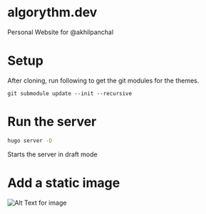 # algorythm.dev

Personal Website for @akhilpanchal

# Setup

After cloning, run following to get the git modules for the themes.

`git submodule update --init --recursive`

# Run the server

```bash
hugo server -D
```

Starts the server in draft mode

# Add a static image

![Alt Text for image](/path-from-static-folder)

